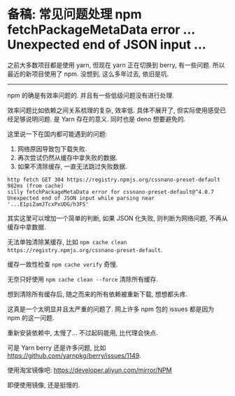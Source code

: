 # 备稿: 常见问题处理 npm fetchPackageMetaData error ... Unexpected end of JSON input ...
之前大多数项目都是使用 yarn, 但现在 yarn 正在切换到 berry, 有一些问题. 所以最近的新项目使用了 npm. 没想到, 这么多年过去, 依旧是坑.

---

npm 的确是有效率问题的. 并且有一些低级问题没有进行处理.

效率问题比如依赖之间关系梳理的复杂, 效率低. 具体不展开了, 但实际使用感受已经足够说明问题.
是 Yarn 存在的意义. 同时也是 deno 想要避免的.

这里说一下在国内都可能遇到的问题:

1. 网络原因导致包下载失败.
2. 再次尝试仍然从缓存中拿失败的数据.
3. 如果不清除缓存, 一直无法跳过失败数据.

```text
http fetch GET 304 https://registry.npmjs.org/cssnano-preset-default 982ms (from cache)
silly fetchPackageMetaData error for cssnano-preset-default@^4.0.7 Unexpected end of JSON input while parsing near '...E1piZamJTcxPxUDG/h3FS'
```

其实这里可以增加一个简单的判断, 如果 JSON 化失败, 则判断为网络问题, 不再从缓存中拿数据.

无法单独清除某缓存, 比如 `npm cache clean https://registry.npmjs.org/cssnano-preset-default`.

缓存一致性检查 `npm cache verify` 奇慢.

无奈只好使用 `npm cache clean --force` 清除所有缓存.

想到清除所有缓存后, 随之而来的所有依赖被重新下载, 想想都头疼.

这真是一个太明显并且太严重的问题了. 网上许多 npm 包的 issues 都是因为 npm 的这一问题.

重新安装依赖中, 太慢了... 不过起码能用, 比代理会快点.

可是 Yarn berry 还是许多问题, 比如 https://github.com/yarnpkg/berry/issues/1149.

使用淘宝镜像吧: https://developer.aliyun.com/mirror/NPM

即便使用镜像, 还是挺慢的.
